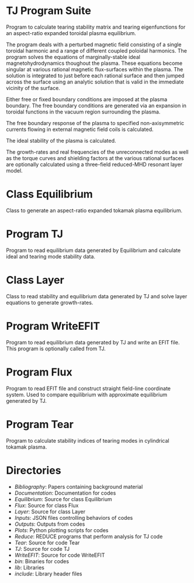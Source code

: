 # TJ Program Suite

Program to calculate tearing stability matrix and tearing eigenfunctions for an
aspect-ratio expanded toroidal plasma equilibrium.

The program deals with a perturbed magnetic field consisting of a single
toroidal harmonic and a range of different coupled poloidal harmonics.
The program solves the equations of marginally-stable ideal magnetohydrodynamics
thoughout the plasma. These equations become singular at various rational
magnetic flux-surfaces within the plasma. The solution is integrated to
just before each rational surface and then jumped across the surface using
an analytic solution that is valid in the immediate vicinity of the surface.

Either free or fixed boundary conditions are imposed at the plasma boundary.
The free boundary conditions are generated via an expansion in toroidal
functions in the vacuum region surrounding the plasma.

The free boundary response of the plasma to specified non-axisymmetric currents
flowing in external magnetic field coils is calculated.

The ideal stability of the plasma is calculated.

The growth-rates and real frequencies of the unreconnected modes as well
as the torque curves and shielding factors at the various rational
surfaces are optionally calculated using a three-field reduced-MHD resonant
layer model.

# Class Equilibrium

Class to generate an aspect-ratio expanded tokamak plasma equilibrium.

# Program TJ

Program to read equilibrium data generated by Equilibrium and calculate
ideal and tearing mode stability data.

# Class Layer

Class to read stability and equilibrium data generated by TJ and solve
layer equations to generate growth-rates.

# Program WriteEFIT

Program to read equilibrium data generated by TJ and write an EFIT file.
This program is optionally called from TJ.

# Program Flux

Program to read EFIT file and construct straight field-line coordinate system.
Used to compare equilibrium with approximate equilibrium generated by TJ.

# Program Tear

Program to calculate stability indices of tearing modes in cylindrical tokamak plasma.

# Directories

  - *Bibliography*:	Papers containing background material
  - *Documentation*: 	Documentation for codes
  - *Equilibrium*:	Source for class Equilibrium
  - *Flux*:		Source for class Flux
  - *Layer*:		Source for class Layer
  - *Inputs*:		JSON files controlling behaviors of codes
  - *Outputs*:		Outputs from codes
  - *Plots*:		Python plotting scripts for codes
  - *Reduce*:		REDUCE programs that perform analysis for TJ code
  - *Tear*:		Source for code Tear
  - *TJ*:		Source for code TJ
  - *WriteEFIT*:	Source for code WriteEFIT
  - *bin*:		Binaries for codes
  - *lib*:		Libraries
  - *include*:		Library header files
